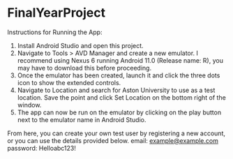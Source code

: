 # FinalYearProject
Instructions for Running the App:
1) Install Android Studio and open this project.
2) Navigate to Tools > AVD Manager and create a new emulator. I recommend using Nexus 6 running Android 11.0 (Release name: R), you may have to download this before proceeding.
3) Once the emulator has been created, launch it and click the three dots icon to show the extended controls.
4) Navigate to Location and search for Aston University to use as a test location. Save the point and click Set Location on the bottom right of the window.
5) The app can now be run on the emulator by clicking on the play button next to the emulator name in Android Studio.

From here, you can create your own test user by registering a new account, or you can use the details provided below.
email: example@example.com
password: Helloabc123!
